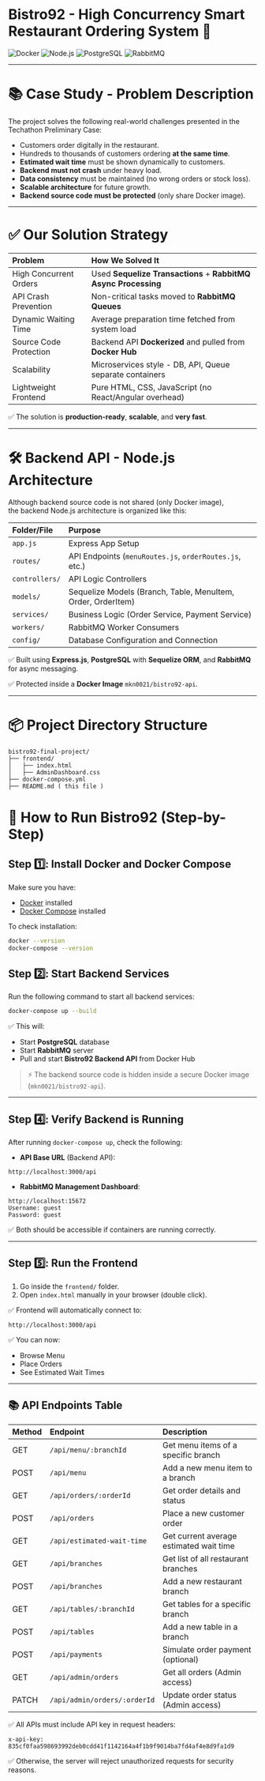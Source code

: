 # Bistro92 - High Concurrency Smart Restaurant Ordering System 🚀

![Docker](https://img.shields.io/badge/Docker-Containerized-blue?logo=docker)
![Node.js](https://img.shields.io/badge/Node.js-Backend-green?logo=node.js)
![PostgreSQL](https://img.shields.io/badge/PostgreSQL-Database-blue?logo=postgresql)
![RabbitMQ](https://img.shields.io/badge/RabbitMQ-Queue-orange?logo=rabbitmq)

---

# 📚 Case Study - Problem Description

The project solves the following real-world challenges presented in the Techathon Preliminary Case:

- Customers order digitally in the restaurant.
- Hundreds to thousands of customers ordering **at the same time**.
- **Estimated wait time** must be shown dynamically to customers.
- **Backend must not crash** under heavy load.
- **Data consistency** must be maintained (no wrong orders or stock loss).
- **Scalable architecture** for future growth.
- **Backend source code must be protected** (only share Docker image).

---

# ✅ Our Solution Strategy

| Problem | How We Solved It |
|:--------|:-----------------|
| High Concurrent Orders | Used **Sequelize Transactions** + **RabbitMQ Async Processing** |
| API Crash Prevention | Non-critical tasks moved to **RabbitMQ Queues** |
| Dynamic Waiting Time | Average preparation time fetched from system load |
| Source Code Protection | Backend API **Dockerized** and pulled from **Docker Hub** |
| Scalability | Microservices style - DB, API, Queue separate containers |
| Lightweight Frontend | Pure HTML, CSS, JavaScript (no React/Angular overhead) |

✅ The solution is **production-ready**, **scalable**, and **very fast**.

---

# 🛠 Backend API - Node.js Architecture

Although backend source code is not shared (only Docker image),  
the backend Node.js architecture is organized like this:

| Folder/File | Purpose |
|:------------|:--------|
| `app.js` | Express App Setup |
| `routes/` | API Endpoints (`menuRoutes.js`, `orderRoutes.js`, etc.) |
| `controllers/` | API Logic Controllers |
| `models/` | Sequelize Models (Branch, Table, MenuItem, Order, OrderItem) |
| `services/` | Business Logic (Order Service, Payment Service) |
| `workers/` | RabbitMQ Worker Consumers |
| `config/` | Database Configuration and Connection |

✅ Built using **Express.js**, **PostgreSQL** with **Sequelize ORM**, and **RabbitMQ** for async messaging.

✅ Protected inside a **Docker Image** `mkn0021/bistro92-api`.

---

# 📦 Project Directory Structure

```plaintext
bistro92-final-project/
├── frontend/
│   ├── index.html
│   ├── AdminDashboard.css
├── docker-compose.yml
├── README.md ( this file )

```

# 🚀 How to Run Bistro92 (Step-by-Step)


## Step 1️⃣: Install Docker and Docker Compose

Make sure you have:
- [Docker](https://docs.docker.com/get-docker/) installed
- [Docker Compose](https://docs.docker.com/compose/install/) installed

To check installation:

```bash
docker --version
docker-compose --version
```
## Step 2️⃣: Start Backend Services

Run the following command to start all backend services:

```bash
docker-compose up --build
```

✅ This will:
- Start **PostgreSQL** database
- Start **RabbitMQ** server
- Pull and start **Bistro92 Backend API** from Docker Hub

> ⚡ The backend source code is hidden inside a secure Docker image (`mkn0021/bistro92-api`).

---

## Step 4️⃣: Verify Backend is Running

After running `docker-compose up`, check the following:

- **API Base URL** (Backend API):

```plaintext
http://localhost:3000/api
```

- **RabbitMQ Management Dashboard**:

```plaintext
http://localhost:15672
Username: guest
Password: guest
```

✅ Both should be accessible if containers are running correctly.

---

## Step 5️⃣: Run the Frontend

1. Go inside the `frontend/` folder.
2. Open `index.html` manually in your browser (double click).

✅ Frontend will automatically connect to:

```plaintext
http://localhost:3000/api
```

✅ You can now:
- Browse Menu
- Place Orders
- See Estimated Wait Times

---

## 📚 API Endpoints Table

| Method | Endpoint | Description |
|:-------|:---------|:------------|
| GET | `/api/menu/:branchId` | Get menu items of a specific branch |
| POST | `/api/menu` | Add a new menu item to a branch |
| GET | `/api/orders/:orderId` | Get order details and status |
| POST | `/api/orders` | Place a new customer order |
| GET | `/api/estimated-wait-time` | Get current average estimated wait time |
| GET | `/api/branches` | Get list of all restaurant branches |
| POST | `/api/branches` | Add a new restaurant branch |
| GET | `/api/tables/:branchId` | Get tables for a specific branch |
| POST | `/api/tables` | Add a new table in a branch |
| POST | `/api/payments` | Simulate order payment (optional) |
| GET | `/api/admin/orders` | Get all orders (Admin access) |
| PATCH | `/api/admin/orders/:orderId` | Update order status (Admin access) |

✅ All APIs must include API key in request headers:
```http
x-api-key: 835cf0faa598693992deb0cdd41f1142164a4f1b9f9014ba7fd4af4e8d9fa1d9
```

✅ Otherwise, the server will reject unauthorized requests for security reasons.